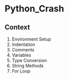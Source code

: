 # Python_Crash
## Context
1) Environment Setup
2) Indentation
3) Comments
4) Variables
5) Type Conversion
6) String Methods
7) For Loop
   
